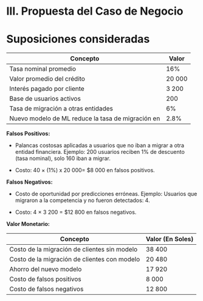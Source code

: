 # III. Propuesta del Caso de Negocio

# Suposiciones consideradas

| Concepto | Valor |
|-----------|-----------|
| Tasa nominal promedio | 16%   |
| Valor promedio del crédito | 20 000   |
| Interés pagado por cliente | 3 200    |
| Base de usuarios activos | 200    |
| Tasa de migración a otras entidades | 6%   |
| Nuevo modelo de ML reduce la tasa de migración en | 2.8%   |

**Falsos Positivos:**	
- Palancas costosas aplicadas a usuarios que no iban a migrar a otra entidad financiera.
  Ejemplo: 200 usuarios reciben 1% de descuento (tasa nominal), solo 160 iban a migrar.

- Costo: 40 × (1%) x 20 000= $8 000 en falsos positivos.

**Falsos Negativos:**
- Costo de oportunidad por predicciones erróneas. 
  Ejemplo: Usuarios que migraron a la competencia y no fueron detectados: 4.	

- Costo: 4 × 3 200 = $12 800 en falsos negativos.	

**Valor Monetario:**

| Concepto | Valor (En Soles)|
|-----------|-----------|
| Costo de la migración de clientes sin modelo | 38 400  |
| Costo de la migración de clientes con modelo | 20 480   |
| Ahorro del nuevo modelo | 17 920    |
| Costo de falsos positivos | 8 000    |
| Costo de falsos negativos | 12 800  |